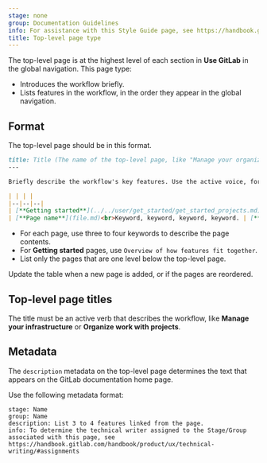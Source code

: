 ```yaml
---
stage: none
group: Documentation Guidelines
info: For assistance with this Style Guide page, see https://handbook.gitlab.com/handbook/product/ux/technical-writing/#assignments-to-other-projects-and-subjects.
title: Top-level page type
---
```


The top-level page is at the highest level of each section in **Use GitLab** in the global navigation.
This page type:

- Introduces the workflow briefly.
- Lists features in the workflow, in the order they appear in the global navigation.

## Format

The top-level page should be in this format.

```markdown
title: Title (The name of the top-level page, like "Manage your organization")
---

Briefly describe the workflow's key features. Use the active voice, for example, "Manage projects to track issues, plan work, and collaborate on code."

| | | |
|--|--|--|
| [**Getting started**](../../user/get_started/get_started_projects.md)<br>Overview of how features fit together. | [**Page name**](file.md)<br>Keyword, keyword, keyword, keyword. | [**Page name**](file.md)<br>Keyword, keyword, keyword, keyword. |
| [**Page name**](file.md)<br>Keyword, keyword, keyword, keyword. | [**Page name**](file.md)<br>Keyword, keyword, keyword, keyword. | [**Page name**](file.md)<br>Keyword, keyword, keyword, keyword. |

```

- For each page, use three to four keywords to describe the page contents.
- For **Getting started** pages, use `Overview of how features fit together`.
- List only the pages that are one level below the top-level page.

Update the table when a new page is added, or if the pages are reordered.

## Top-level page titles

The title must be an active verb that describes the workflow, like **Manage your infrastructure** or **Organize work with projects**.

## Metadata

The `description` metadata on the top-level page determines the text that appears on the
GitLab documentation home page.

Use the following metadata format:

```plaintext
stage: Name
group: Name
description: List 3 to 4 features linked from the page.
info: To determine the technical writer assigned to the Stage/Group associated with this page, see https://handbook.gitlab.com/handbook/product/ux/technical-writing/#assignments
```
